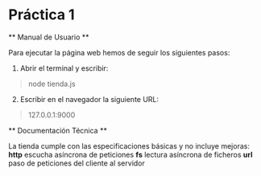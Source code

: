 # Práctica 1
** Manual de Usuario **

Para ejecutar la página web hemos de seguir los siguientes pasos:

1. Abrir el terminal y escribir:
> node tienda.js

2. Escribir en el navegador la siguiente URL:
> 127.0.0.1:9000

** Documentación Técnica ** 

La tienda cumple con las especificaciones básicas y no incluye mejoras:
    **http** escucha asíncrona de peticiones 
    **fs** lectura asíncrona de ficheros
    **url** paso de peticiones del cliente al servidor

>